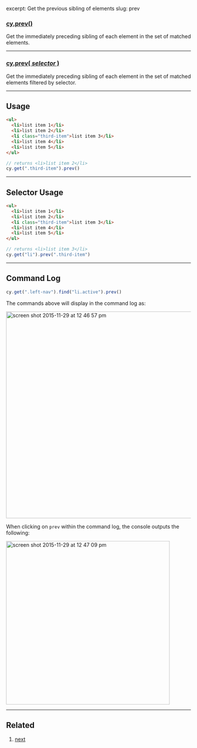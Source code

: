 excerpt: Get the previous sibling of elements
slug: prev

### [cy.prev()](#usage)

Get the immediately preceding sibling of each element in the set of matched elements.

***

### [cy.prev( *selector* )](#selector-usage)

Get the immediately preceding sibling of each element in the set of matched elements filtered by selector.

***

## Usage
```html
<ul>
  <li>list item 1</li>
  <li>list item 2</li>
  <li class="third-item">list item 3</li>
  <li>list item 4</li>
  <li>list item 5</li>
</ul>
```

```javascript
// returns <li>list item 2</li>
cy.get(".third-item").prev()
```

***

## Selector Usage

```html
<ul>
  <li>list item 1</li>
  <li>list item 2</li>
  <li class="third-item">list item 3</li>
  <li>list item 4</li>
  <li>list item 5</li>
</ul>
```

```javascript
// returns <li>list item 3</li>
cy.get("li").prev(".third-item")
```

***

## Command Log

```javascript
cy.get(".left-nav").find("li.active").prev()
```

The commands above will display in the command log as:

<img width="564" alt="screen shot 2015-11-29 at 12 46 57 pm" src="https://cloud.githubusercontent.com/assets/1271364/11458884/5bb4da1e-9697-11e5-9172-762df10c9a6e.png">

When clicking on `prev` within the command log, the console outputs the following:

<img width="446" alt="screen shot 2015-11-29 at 12 47 09 pm" src="https://cloud.githubusercontent.com/assets/1271364/11458886/5e20c63c-9697-11e5-9167-1b81f96e1906.png">

***

## Related
1. [next](http://on.cypress.io/api/next)